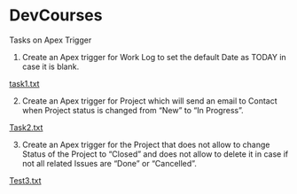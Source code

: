 # DevCourses

Tasks on Apex Trigger
1. Create an Apex trigger for Work Log to set the default Date as TODAY in case it is blank.

[task1.txt](https://github.com/juliagalitskaya/DevCourses/files/7081123/task1.txt)
    
    
2. Create an Apex trigger for Project which will send an email to Contact when Project
status is changed from “New” to “In Progress”.   

[Task2.txt](https://github.com/juliagalitskaya/DevCourses/files/7081125/Task2.txt)


3. Create an Apex trigger for the Project that does not allow to change Status of the Project
to “Closed” and does not allow to delete it in case if not all related Issues are “Done” or
“Cancelled”.

[Test3.txt](https://github.com/juliagalitskaya/DevCourses/files/7081127/Test3.txt)
